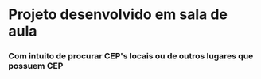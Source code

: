 # Projeto desenvolvido em sala de aula
### Com intuito de procurar CEP's locais ou de outros lugares que possuem CEP
